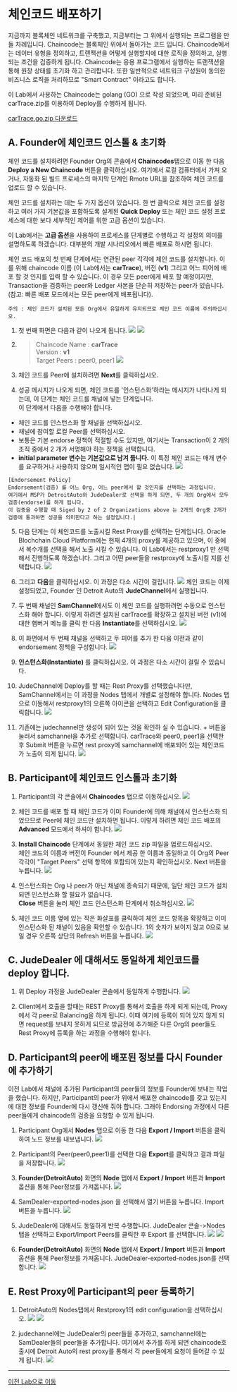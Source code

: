 # 체인코드 배포하기

지금까지 블록체인 네트워크를 구축했고, 지금부터는 그 위에서 실행되는 프로그램을 만들 차례입니다. Chaincode는 블록체인 위에서 돌아가는 코드 입니다. Chaincode에서는 데이터 유형을 정의하고, 트랜잭션을 어떻게 실행할지에 대한 로직을 정의하고, 실행되는 조건을 검증하게 됩니다. Chaincode는 응용 프로그램에서 실행하는 트랜잭션을 통해 원장 상태를 초기화 하고 관리합니다. 또한 일반적으로 네트워크 구성원이 동의한 비즈니스 로직을 처리하므로 "Smart Contract" 이라고도 합니다.

이 Lab에서 사용하는 Chaincode는 golang (GO) 으로 작성 되었으며, 미리 준비된 carTrace.zip를 이용하여 Deploy를 수행하게 됩니다.

[carTrace.go.zip 다운로드](https://github.com/OracleCloudKr/OracleBlockchain_Workshop2/raw/master/CarDealerLab/artifacts/carTrace.go.zip)

## A. Founder에 체인코드 인스톨 & 초기화 

체인 코드를 설치하려면 Founder Org의 콘솔에서 **Chaincodes**탭으로 이동 한 다음 **Deploy a New Chaincode** 버튼을 클릭하십시오. 여기에서 로컬 컴퓨터에서 가져 오거나, 자동화 된 빌드 프로세스의 마지막 단계인 Rmote URL을 참조하여 체인 코드를 업로드 할 수 있습니다.

체인 코드를 설치하는 데는 두 가지 옵션이 있습니다. 한 번 클릭으로 체인 코드를 설정하고 여러 가지 기본값을 포함하도록 설계된 **Quick Deploy** 또는 체인 코드 설정 프로세스에 대한 보다 세부적인 제어를 위한 고급 옵션이 있습니다.

이 Lab에서는 **고급 옵션**을 사용하여 프로세스를 단계별로 수행하고 각 설정의 의미를 설명하도록 하겠습니다. 대부분의 개발 시나리오에서 빠른 배포로 하시면 됩니다.

체인 코드 배포의 첫 번째 단계에서는 연관된 peer 각각에 체인 코드를 설치합니다. 이를 위해 chaincode 이름 (이 Lab에서는 **carTrace**), 버전 (**v1**) 그리고 어느 피어에 배포 할 것 인지를 입력 할 수 있습니다. 이 경우 모든 peer에게 배포 할 예정이지만, Transaction을 검증하는 peer와 Ledger 사본을 단순히 저장하는 peer가 있습니다. (참고: 빠른 배포 모드에서는 모든 peer에게 배포됩니다).

    주의 : 체인 코드가 설치된 모든 Org에서 유일하게 유지되므로 체인 코드 이름에 주의하십시오.


1. 첫 번째 화면은 다음과 같이 나오게 됩니다.
![](images/deploy_chaincode1.png)
![](images/deploy_chaincode2.png)

2. > Chaincode Name : **carTrace** <br/>
   > Version : **v1** <br/>
   > Target Peers : peer0, peer1 
![](images/deploy_chaincode3.png)
3. 체인 코드를 Peer에 설치하려면 **Next**를 클릭하십시오. 
    
4. 성공 메시지가 나오게 되면, 체인 코드를 '인스턴스화'하라는 메시지가 나타나게 되는데, 이 단계는 체인 코드를 채널에 넣는 단계입니다. <br>
이 단계에서 다음을 수행해야 합니다.

* 체인 코드를 인스턴스화 할 채널을 선택하십시오.
* 채널에 참여할 로컬 Peer를 선택하십시오.
* 보통은 기본 endorse 정책이 적절할 수도 있지만, 여기서는 Transaction이 2 개의 조직 중에서 2 개가 서명해야 하는 정책을 선택합니다.
* **initial parameter 변수는 기본값으로 남겨 둡니다.** 이 특정 체인 코드는 매개 변수를 요구하거나 사용하지 않으며 일시적인 맵이 필요 없습니다.
![](images/deploy_chaincode4.png)

~~~
[Endorsement Policy]
Endorsement(검증) 를 어느 Org, 어느 peer에서 할 것인지를 선택하는 과정입니다. 
여기에서 MSP가 DetroitAuto와 JudeDealer로 선택을 하게 되면, 두 개의 Org에서 모두 검증(endorse)를 하게 됩니다. 
이 검증을 수행할 때 Siged by 2 of 2 Organizations above 는 2개의 Org중 2개가 검증에 통과하면 성공을 의미한다고 하는 설정입니다.|
~~~
       
5. 다음 단계는 이 체인코드를 노출시킬 Rest Proxy를 선택하는 단계입니다. Oracle Blochchain Cloud Platform에는 현재 4개의 proxy를 제공하고 있으며, 이 중에서 복수개를 선택을 해서 노출 시킬 수 있습니다. 이 Lab에서는 restproxy1 만 선택해서 진행하도록 하겠습니다. 그리고 어떤 peer들을 restproxy에 노출시킬 지를 선택합니다.
![](images/deploy_chaincode5.png)

6. 그리고 **다음**을 클릭하십시오. 이 과정은 다소 시간이 걸립니다.
![](images/deploy_chaincode6.png)
체인 코드는 이제 설정되었고, Founder 인 Detroit Auto의 **JudeChannel**에서 실행됩니다. 

7. 두 번째 채널인 **SamChannel**에서도 이 체인 코드를 실행하려면 수동으로 인스턴스화 해야 합니다. 이렇게 하려면 설치된 carTrace를 확장하고 설치된 버전 (v1)에 대한 햄버거 메뉴를 클릭 한 다음 **Instantiate**를 선택하십시오.
![](images/instantiate_to_channel2.png)

8. 이 화면에서 두 번째 채널을 선택하고 두 피어를 추가 한 다음 이전과 같이 endorsement 정책을 구성합니다.
![](images/instantiate_to_channel22.png)

9. **인스턴스화(Instantiate)** 를 클릭하십시오. 이 과정은 다소 시간이 걸릴 수 있습니다.

10. JudeChannel에 Deploy를 할 때는 Rest Proxy를 선택했습니다만, SamChannel에서는 이 과정을 Nodes 탭에서 개별로 설정해야 합니다. Nodes 탭으로 이동해서 restproxy1의 오른쪽 아이콘을 선택하고 Edit Configuration을 클릭합니다.
![](images/exportto_rest1.png)

11. 기존에는 judechannel만 생성이 되어 있는 것을 확인하 실 수 있습니다. + 버튼을 눌러서 samchannel을 추가로 선택합니다. carTrace와 peer0, peer1을 선택한 후 Submit 버튼을 누르면 rest proxy에 samchannel에 배포되어 있는 체인코드가 노출이 되게 됩니다.
![](images/exportto_rest2.png)

## B. Participant에 체인코드 인스톨과 초기화 
   
1. Participant의 각 콘솔에서 **Chaincodes** 탭으로 이동하십시오. 
![](images/participant_deploy_chaincode1.png)

2. 체인 코드를 배포 할 때 체인 코드가 이미 Founder에 의해 채널에서 인스턴스화 되었으므로 Peer에 체인 코드만 설치하면 됩니다. 이렇게 하려면 체인 코드 배포의 **Advanced** 모드에서 하셔야 합니다.
![](images/participant_deploy_chaincode2.png)

3. **Install Chaincode** 단계에서 동일한 체인 코드 zip 파일을 업로드하십시오.<br>
 체인 코드의 이름과 버전이 Founder 에서 제공 한 이름과 동일하고 이 Org의 Peer 각각이 "Target Peers" 선택 항목에 포함되어 있는지 확인하십시오. Next 버튼을 누릅니다.
![](images/participant_deploy_chaincode3.png)

4. 인스턴스화는 Org 나 peer가 아닌 채널에 종속되기 때문에, 일단 체인 코드가 설치되면 인스턴스화 할 필요가 없습니다.  
**Close** 버튼을 눌러 체인 코드 인스턴스화 단계에서 취소하십시오. 
![](images/participant_deploy_chaincode4.png)

5. 체인 코드 이름 옆에 있는 작은 화살표를 클릭하여 체인 코드 항목을 확장하고 이미 인스턴스화 된 채널이 있음을 확인할 수 있습니다. 1의 숫자가 보이지 않고 0으로 보일 경우 오른쪽 상단의 Refresh 버튼을 누릅니다.
![](images/participant_deploy_chaincode5.png)

## C. JudeDealer 에 대해서도 동일하게 체인코드를 deploy 합니다. 
1. 위 Deploy 과정을 JudeDealer 콘솔에서 동일하게 수행합니다.
![](images/participant_deploy_chaincode6.png)

1. Client에서 호출을 할때는 REST Proxy를 통해서 호출을 하게 되게 되는데, Proxy에서 각 peer로 Balancing을 하게 됩니다. 이때 여기에 등록이 되어 있지 않게 되면 request를 보내지 못하게 되므로 방금전에 추가해준 다른 Org의 peer들도 Rest Proxy에 등록을 하는 과정을 수행해야 합니다.

## D. Participant의 peer에 배포된 정보를 다시 Founder에 추가하기
이전 Lab에서 채널에 추가된 Participant의 peer들의 정보를  Founder에 보내는 작업을 했습니다. 하지만, Participant의 peer가 위에서 배포한 chaincode를 갖고 있는지에 대한 정보를 Founder에 다시 갱신해 줘야 합니다. 그래야 Endorsing 과정에서 다른 peer들에게 chaincode의 검증을 요청할 수 있게 됩니다.

1. Participant Org에서 **Nodes** 탭으로 이동 한 다음 **Export / Import** 버튼을 클릭하여 노드 정보를 내보냅니다.
![](images/participant_export1.png)

2. Participant의 Peer(peer0,peer1)를 선택한 다음 **Export**를 클릭하고 결과 파일을 저장합니다.
![](images/participant_export2.png)

3. **Founder(DetroitAuto)** 화면의 **Node** 탭에서 **Export / Import** 버튼과 **Import** 옵션을 통해 Peer정보를 가져옵니다.
![](images/participant_export3.png)

4. SamDealer-exported-nodes.json 을 선택해서 열기 버튼을 누릅니다. Import 버튼을 누릅니다.
![](images/participant_export4.png)

1. JudeDealer에 대해서도 동일하게 반복 수행합니다. JudeDealer 콘솔->Nodes 탭을 선택하고 Export/Import Peers를 클릭한 후 Export 를 선택합니다.
![](images/participant_export5.png)
![](images/participant_export6.png)

6. **Founder(DetroitAuto)** 화면의 **Node** 탭에서 **Export / Import** 버튼과 **Import** 옵션을 통해 Peer정보를 가져옵니다. JudeDealer-exported-nodes.json를 선택합니다.
![](images/participant_export7.png)


## E. Rest Proxy에 Participant의 peer 등록하기
1. DetroitAuto의 Nodes탭에서 Restproxy1의 edit configuration을 선택하십시오.
![](images/participant_export11.png)
![](images/participant_export9.png)

1. judechannel에는 JudeDealer의 peer들을 추가하고, samchannel에는 SamDealer들의 peer들을 추가합니다. 
여기에서 추가를 하게 되면 chaincode호출시에 Detroit Auto의 rest proxy를 통해서 각 peer들에게 요청이 들어갈 수 있게 됩니다.
![](images/participant_export10.png)
---

[이전 Lab으로 이동](README.md)
